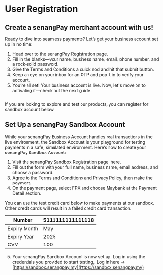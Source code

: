 # User Registration

## Create a senangPay merchant account with us!

Ready to dive into seamless payments? Let’s get your business account set up in no time:

1. Head over to the senangPay Registration page.
2. Fill in the blanks—your name, business name, email, phone number, and a rock-solid password.
3. Give the Terms and Conditions a quick nod and hit that submit button.
4. Keep an eye on your inbox for an OTP and pop it in to verify your account.
5. You’re all set! Your business account is live. Now, let's move on to activating it—check out the next guide.

<figure><img src="../.gitbook/assets/Screenshot 2024-08-20 at 1.00.52 PM.png" alt=""><figcaption></figcaption></figure>

If you are looking to explore and test our products, you can register for sandbox account below.



## Set Up a senangPay Sandbox Account

While your senangPay Business Account handles real transactions in the live environment, the Sandbox Account is your playground for testing payments in a safe, simulated environment. Here’s how to create your senangPay Sandbox Account:

1. Visit the senangPay Sandbox Registration page, here.
2. Fill out the form with your full name, business name, email address, and choose a password.
3. Agree to the Terms and Conditions and Privacy Policy, then make the payment.
4. On the payment page, select FPX and choose Maybank at the Payment Detail section.

You can use the test credit card below to make payments at our sandbox. Other credit cards will result in a failed credit card transaction.

| Number       | 5111111111111118 |
| ------------ | ---------------- |
| Expiry Month | May              |
| Expiry Year  | 2025             |
| CVV          | 100              |

5. Your senangPay Sandbox Account is now set up. Log in using the credentials you provided to start testing,. Log in here -> [https://sandbox.senangpay.my](https://sandbox.senangpay.my)



<figure><img src="../.gitbook/assets/Screenshot 2024-08-20 at 1.42.29 PM.png" alt=""><figcaption></figcaption></figure>
